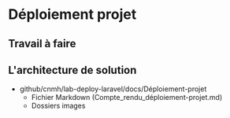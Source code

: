 # Déploiement projet
## Travail à faire 

## L'architecture de solution 
- github/cnmh/lab-deploy-laravel/docs/Déploiement-projet
  - Fichier Markdown (Compte_rendu_déploiement-projet.md)
  - Dossiers images
